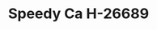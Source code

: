 ---
f_zip-code: 91303
f_state-code: CA
title: Speedy Ca H-26689
f_phone: 818-340-3006
f_city-only: Canoga Park
f_address: 7204 Canoga Ave Canoga Park
f_location-unique-id: '26689'
slug: speedy-ca-h-26689
updated-on: '2024-05-30T13:46:58.046Z'
created-on: '2024-05-30T13:36:59.803Z'
published-on: '2024-05-30T13:54:32.469Z'
f_city-state: cms/city/canoga-park-ca.md
f_company: cms/company/speedy-ca-h.md
f_state: cms/state/california.md
layout: '[payday-loan].html'
tags: payday-loan
---